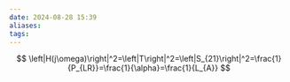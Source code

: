 ```yaml
---
date: 2024-08-28 15:39
aliases: 
tags: 
---
```

$$
\left|H(j\omega)\right|^2=\left|T\right|^2=\left|S_{21}\right|^2=\frac{1}{P_{LR}}=\frac{1}{\alpha}=\frac{1}{L_{A}}
$$
